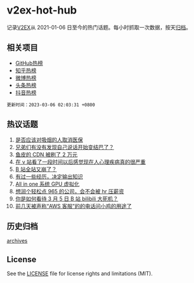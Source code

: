 # v2ex-hot-hub

 记录[V2EX](https://www.v2ex.com/)从 2021-01-06 日至今的热门话题。每小时抓取一次数据，按天[归档](archives)。
 
 ## 相关项目

- [GitHub热榜](https://github.com/it985/github-hot-hub)
- [知乎热榜](https://github.com/it985/zhihu-hot-hub)
- [微博热榜](https://github.com/it985/weibo-hot-hub)
- [头条热榜](https://github.com/it985/toutiao-hot-hub)
- [抖音热榜](https://github.com/it985/douyin-hot-hub)


 `更新时间：2023-03-06 02:03:31 +0800`

## 热议话题

1. [是否应该对吸烟的人取消医保](https://www.v2ex.com/t/921218)
1. [兄弟们有没有发现自己说话开始变结巴了？](https://www.v2ex.com/t/921281)
1. [鱼皮的 CDN 被刷了 2 万元](https://www.v2ex.com/t/921318)
1. [在 v 站看了一段时间以后感觉现在人心理疾病真的很严重](https://www.v2ex.com/t/921271)
1. [B 站全站又崩了？](https://www.v2ex.com/t/921359)
1. [有过一些经历，决定输出知识](https://www.v2ex.com/t/921287)
1. [All in one 系统 GPU 虚拟化](https://www.v2ex.com/t/921243)
1. [想润个轻松点 965 的公司，会不会被 hr 压薪资](https://www.v2ex.com/t/921248)
1. [你是如何看待 3 月 5 日 B 站 bilibili 大死机？](https://www.v2ex.com/t/921368)
1. [前几天被声称“AWS 客服”的的电话问小鸡的用途了](https://www.v2ex.com/t/921227)

## 历史归档

[archives](archives)

## License

See the [LICENSE](LICENSE) file for license rights and limitations (MIT).
